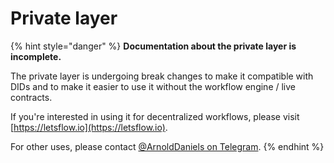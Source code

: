 # Private layer

{% hint style="danger" %}
**Documentation about the private layer is incomplete.**

The private layer is undergoing break changes to make it compatible with DIDs and to make it easier to use it without the workflow engine / live contracts.

If you're interested in using it for decentralized workflows, please visit [https://letsflow.io](https://letsflow.io).

For other uses, please contact [@ArnoldDaniels on Telegram](https://t.me/ArnoldDaniels).
{% endhint %}



